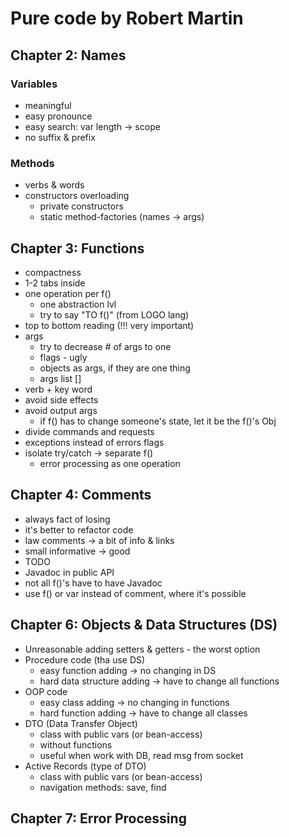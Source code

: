 # Pure code by Robert Martin

## Chapter 2: Names

### Variables

- meaningful
- easy pronounce
- easy search: var length -> scope
- no suffix & prefix

 ### Methods

- verbs & words
- constructors overloading
  - private constructors
  - static method-factories (names -> args)

## Chapter 3: Functions

- compactness
- 1-2 tabs inside
- one operation per f()
    - one abstraction lvl
    - try to say "TO f()" (from LOGO lang)
- top to bottom reading (!!! very important)
- args
    - try to decrease # of args to one
    - flags - ugly
    - objects as args, if they are one thing
    - args list []
- verb + key word
- avoid side effects
- avoid output args
    - if f() has to change someone's state, let it be the f()'s Obj
- divide commands and requests
- exceptions instead of errors flags
- isolate try/catch -> separate f()
  - error processing as one operation
    
## Chapter 4: Comments

- always fact of losing
- it's better to refactor code
- law comments -> a bit of info & links
- small informative -> good
- TODO
- Javadoc in public API
- not all f()'s have to have Javadoc
- use f() or var instead of comment, where it's possible

## Chapter 6: Objects & Data Structures (DS)

- Unreasonable adding setters & getters - the worst option
- Procedure code (tha use DS)
  - easy function adding -> no changing in DS
  - hard data structure adding -> have to change all functions
- OOP code
  - easy class adding -> no changing in functions
  - hard function adding -> have to change all classes
- DTO (Data Transfer Object)
  - class with public vars (or bean-access)
  - without functions
  - useful when work with DB, read msg from socket
- Active Records (type of DTO)
  - class with public vars (or bean-access)
  - navigation methods: save, find

## Chapter 7: Error Processing


